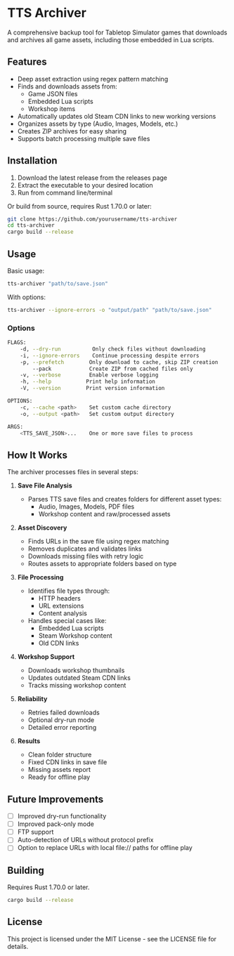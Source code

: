 # TTS Archiver

A comprehensive backup tool for Tabletop Simulator games that downloads and archives all game assets, including those embedded in Lua scripts.

## Features

- Deep asset extraction using regex pattern matching
- Finds and downloads assets from:
  - Game JSON files
  - Embedded Lua scripts
  - Workshop items
- Automatically updates old Steam CDN links to new working versions
- Organizes assets by type (Audio, Images, Models, etc.)
- Creates ZIP archives for easy sharing
- Supports batch processing multiple save files

## Installation

1. Download the latest release from the releases page
2. Extract the executable to your desired location
3. Run from command line/terminal

Or build from source, requires Rust 1.70.0 or later:

```sh
git clone https://github.com/yourusername/tts-archiver
cd tts-archiver
cargo build --release
```

## Usage

Basic usage:

```sh
tts-archiver "path/to/save.json"
```

With options:

```sh
tts-archiver --ignore-errors -o "output/path" "path/to/save.json"
```

### Options

```sh
FLAGS:
    -d, --dry-run          Only check files without downloading
    -i, --ignore-errors    Continue processing despite errors
    -p, --prefetch        Only download to cache, skip ZIP creation
        --pack            Create ZIP from cached files only
    -v, --verbose         Enable verbose logging
    -h, --help           Print help information
    -V, --version        Print version information

OPTIONS:
    -c, --cache <path>    Set custom cache directory 
    -o, --output <path>   Set custom output directory

ARGS:
    <TTS_SAVE_JSON>...    One or more save files to process
```

## How It Works

The archiver processes files in several steps:

1. **Save File Analysis**
     - Parses TTS save files and creates folders for different asset types:
       - Audio, Images, Models, PDF files
       - Workshop content and raw/processed assets

2. **Asset Discovery**
     - Finds URLs in the save file using regex matching
     - Removes duplicates and validates links
     - Downloads missing files with retry logic
     - Routes assets to appropriate folders based on type

3. **File Processing**
     - Identifies file types through:
       - HTTP headers
       - URL extensions
       - Content analysis
     - Handles special cases like:
       - Embedded Lua scripts
       - Steam Workshop content
       - Old CDN links

4. **Workshop Support**
     - Downloads workshop thumbnails
     - Updates outdated Steam CDN links
     - Tracks missing workshop content

5. **Reliability**
     - Retries failed downloads
     - Optional dry-run mode
     - Detailed error reporting

6. **Results**
     - Clean folder structure
     - Fixed CDN links in save file
     - Missing assets report
     - Ready for offline play

## Future Improvements

- [ ] Improved dry-run functionality
- [ ] Improved pack-only mode
- [ ] FTP support
- [ ] Auto-detection of URLs without protocol prefix
- [ ] Option to replace URLs with local file:// paths for offline play

## Building

Requires Rust 1.70.0 or later.

```sh
cargo build --release
```

## License

This project is licensed under the MIT License - see the LICENSE file for details.